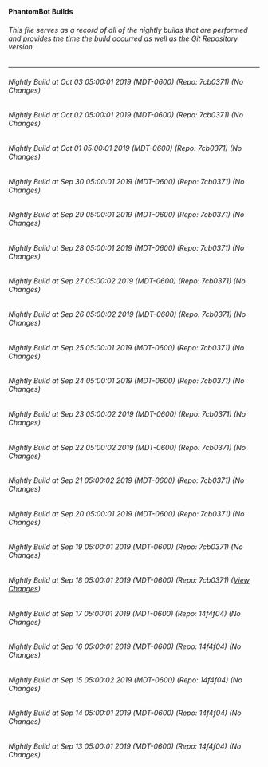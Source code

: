**PhantomBot Builds**

###### This file serves as a record of all of the nightly builds that are performed and provides the time the build occurred as well as the Git Repository version.
-------------------------------------------------------------------------------------------------------------
###### Nightly Build at Oct 03 05:00:01 2019 (MDT-0600) (Repo: 7cb0371) (No Changes)
###### Nightly Build at Oct 02 05:00:01 2019 (MDT-0600) (Repo: 7cb0371) (No Changes)
###### Nightly Build at Oct 01 05:00:01 2019 (MDT-0600) (Repo: 7cb0371) (No Changes)
###### Nightly Build at Sep 30 05:00:01 2019 (MDT-0600) (Repo: 7cb0371) (No Changes)
###### Nightly Build at Sep 29 05:00:01 2019 (MDT-0600) (Repo: 7cb0371) (No Changes)
###### Nightly Build at Sep 28 05:00:01 2019 (MDT-0600) (Repo: 7cb0371) (No Changes)
###### Nightly Build at Sep 27 05:00:02 2019 (MDT-0600) (Repo: 7cb0371) (No Changes)
###### Nightly Build at Sep 26 05:00:02 2019 (MDT-0600) (Repo: 7cb0371) (No Changes)
###### Nightly Build at Sep 25 05:00:01 2019 (MDT-0600) (Repo: 7cb0371) (No Changes)
###### Nightly Build at Sep 24 05:00:01 2019 (MDT-0600) (Repo: 7cb0371) (No Changes)
###### Nightly Build at Sep 23 05:00:02 2019 (MDT-0600) (Repo: 7cb0371) (No Changes)
###### Nightly Build at Sep 22 05:00:02 2019 (MDT-0600) (Repo: 7cb0371) (No Changes)
###### Nightly Build at Sep 21 05:00:02 2019 (MDT-0600) (Repo: 7cb0371) (No Changes)
###### Nightly Build at Sep 20 05:00:01 2019 (MDT-0600) (Repo: 7cb0371) (No Changes)
###### Nightly Build at Sep 19 05:00:01 2019 (MDT-0600) (Repo: 7cb0371) (No Changes)
###### Nightly Build at Sep 18 05:00:01 2019 (MDT-0600) (Repo: 7cb0371) ([View Changes](https://github.com/PhantomBot/PhantomBot/compare/14f4f04...7cb0371))
###### Nightly Build at Sep 17 05:00:01 2019 (MDT-0600) (Repo: 14f4f04) (No Changes)
###### Nightly Build at Sep 16 05:00:01 2019 (MDT-0600) (Repo: 14f4f04) (No Changes)
###### Nightly Build at Sep 15 05:00:02 2019 (MDT-0600) (Repo: 14f4f04) (No Changes)
###### Nightly Build at Sep 14 05:00:01 2019 (MDT-0600) (Repo: 14f4f04) (No Changes)
###### Nightly Build at Sep 13 05:00:01 2019 (MDT-0600) (Repo: 14f4f04) (No Changes)

